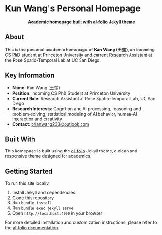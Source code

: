 # Kun Wang's Personal Homepage

<div align="center">

**Academic homepage built with [al-folio](https://github.com/alshedivat/al-folio) Jekyll theme**

</div>

## About

This is the personal academic homepage of **Kun Wang (王堃)**, an incoming CS PhD student at Princeton University and current Research Assistant at the Rose Spatio-Temporal Lab at UC San Diego.

## Key Information

- **Name**: Kun Wang (王堃)
- **Position**: Incoming CS PhD Student at Princeton University
- **Current Role**: Research Assistant at Rose Spatio-Temporal Lab, UC San Diego
- **Research Interests**: Cognition and AI processing, reasoning and problem-solving, statistical modeling of AI behavior, human-AI interaction and creativity
- **Contact**: brianwang233@outlook.com

## Built With

This homepage is built using the [al-folio](https://github.com/alshedivat/al-folio) Jekyll theme, a clean and responsive theme designed for academics.

## Getting Started

To run this site locally:

1. Install Jekyll and dependencies
2. Clone this repository
3. Run `bundle install`
4. Run `bundle exec jekyll serve`
5. Open `http://localhost:4000` in your browser

For more detailed installation and customization instructions, please refer to the [al-folio documentation](https://github.com/alshedivat/al-folio).
